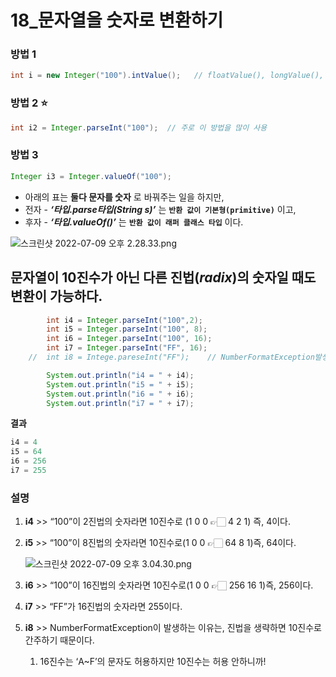 # 18_문자열을 숫자로 변환하기
### 방법 1

```java
int i = new Integer("100").intValue();   // floatValue(), longValue(), ...
```

### 방법 2 ⭐️

```java
int i2 = Integer.parseInt("100");  // 주로 이 방법을 많이 사용
```

### 방법 3

```java
Integer i3 = Integer.valueOf("100");
```

- 아래의 표는 **둘다 문자를 숫자** 로 바꿔주는 일을 하지만,
- 전자 - ***‘타입.parse타입(String s)’*** 는 **`반환 값이 기본형(primitive)`** 이고,
- 후자 - ***‘타입.valueOf()’*** 는 **`반환 값이 래퍼 클래스 타입`** 이다.

![스크린샷 2022-07-09 오후 2.28.33.png](https://s3.us-west-2.amazonaws.com/secure.notion-static.com/7061ab73-b551-46e0-aa6d-86e74cd27918/%E1%84%89%E1%85%B3%E1%84%8F%E1%85%B3%E1%84%85%E1%85%B5%E1%86%AB%E1%84%89%E1%85%A3%E1%86%BA_2022-07-09_%E1%84%8B%E1%85%A9%E1%84%92%E1%85%AE_2.28.33.png?X-Amz-Algorithm=AWS4-HMAC-SHA256&X-Amz-Content-Sha256=UNSIGNED-PAYLOAD&X-Amz-Credential=AKIAT73L2G45EIPT3X45%2F20220709%2Fus-west-2%2Fs3%2Faws4_request&X-Amz-Date=20220709T104954Z&X-Amz-Expires=86400&X-Amz-Signature=551ca0afc0b2146869512f2225733e6e7150cec5cfe26bd21deb2cc70cbbad1a&X-Amz-SignedHeaders=host&response-content-disposition=filename%20%3D%22%25E1%2584%2589%25E1%2585%25B3%25E1%2584%258F%25E1%2585%25B3%25E1%2584%2585%25E1%2585%25B5%25E1%2586%25AB%25E1%2584%2589%25E1%2585%25A3%25E1%2586%25BA%25202022-07-09%2520%25E1%2584%258B%25E1%2585%25A9%25E1%2584%2592%25E1%2585%25AE%25202.28.33.png%22&x-id=GetObject)

## 문자열이 10진수가 아닌 다른 진법(*radix*)의 숫자일 때도 변환이 가능하다.

```java  
        int i4 = Integer.parseInt("100",2);
        int i5 = Integer.parseInt("100", 8);
        int i6 = Integer.parseInt("100", 16);
        int i7 = Integer.parseInt("FF", 16);
    //  int i8 = Intege.pareseInt("FF");    // NumberFormatException발생

        System.out.println("i4 = " + i4);
        System.out.println("i5 = " + i5);
        System.out.println("i6 = " + i6);
        System.out.println("i7 = " + i7);
```

**결과**

```java
i4 = 4
i5 = 64
i6 = 256
i7 = 255
```

### 설명

1. **i4** >> “100”이 2진법의 숫자라면 10진수로 (1 0 0 👉🏻 4 2 1) 즉, 4이다.
2. **i5** >> “100”이 8진법의 숫자라면 10진수로(1 0 0 👉🏻 64 8 1)즉,  64이다.
    
    ![스크린샷 2022-07-09 오후 3.04.30.png](https://s3.us-west-2.amazonaws.com/secure.notion-static.com/3a8ccc5e-7e74-4e41-908a-d4f6d6807528/%E1%84%89%E1%85%B3%E1%84%8F%E1%85%B3%E1%84%85%E1%85%B5%E1%86%AB%E1%84%89%E1%85%A3%E1%86%BA_2022-07-09_%E1%84%8B%E1%85%A9%E1%84%92%E1%85%AE_3.04.30.png?X-Amz-Algorithm=AWS4-HMAC-SHA256&X-Amz-Content-Sha256=UNSIGNED-PAYLOAD&X-Amz-Credential=AKIAT73L2G45EIPT3X45%2F20220709%2Fus-west-2%2Fs3%2Faws4_request&X-Amz-Date=20220709T105013Z&X-Amz-Expires=86400&X-Amz-Signature=75bb5a8ba8d7c99e6e61c31d67797faf452215ab18b28a1ecac2ba3c2ddc537c&X-Amz-SignedHeaders=host&response-content-disposition=filename%20%3D%22%25E1%2584%2589%25E1%2585%25B3%25E1%2584%258F%25E1%2585%25B3%25E1%2584%2585%25E1%2585%25B5%25E1%2586%25AB%25E1%2584%2589%25E1%2585%25A3%25E1%2586%25BA%25202022-07-09%2520%25E1%2584%258B%25E1%2585%25A9%25E1%2584%2592%25E1%2585%25AE%25203.04.30.png%22&x-id=GetObject)
    
3. **i6** >> “100”이 16진법의 숫자라면 10진수로(1 0 0 👉🏻 256 16 1)즉,  256이다.
4. **i7** >> “FF”가 16진법의 숫자라면 255이다.
5. **i8** >> NumberFormatException이 발생하는 이유는, 진법을 생략하면 10진수로 간주하기 때문이다.
    1. 16진수는 ‘A~F’의 문자도 허용하지만 10진수는 허용 안하니까!
